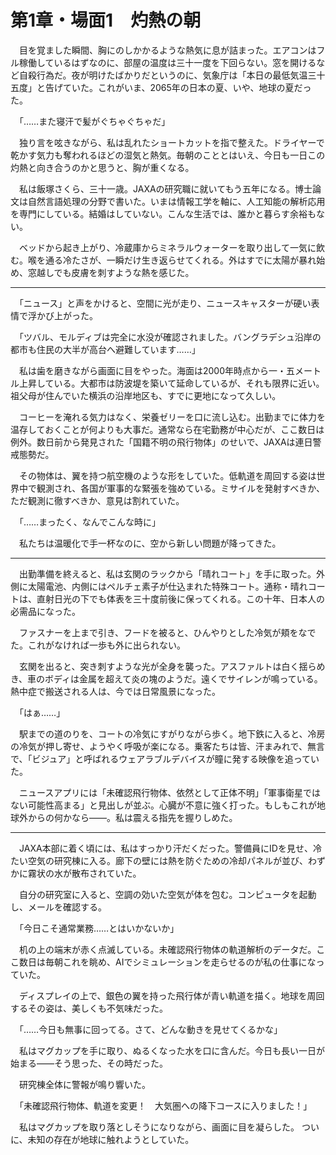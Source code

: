 
# 第1章・場面1　灼熱の朝

　目を覚ました瞬間、胸にのしかかるような熱気に息が詰まった。エアコンはフル稼働しているはずなのに、部屋の温度は三十一度を下回らない。窓を開けるなど自殺行為だ。夜が明けたばかりだというのに、気象庁は「本日の最低気温三十五度」と告げていた。これがいま、2065年の日本の夏、いや、地球の夏だった。

　「……また寝汗で髪がぐちゃぐちゃだ」

　独り言を呟きながら、私は乱れたショートカットを指で整えた。ドライヤーで乾かす気力も奪われるほどの湿気と熱気。毎朝のこととはいえ、今日も一日この灼熱と向き合うのかと思うと、胸が重くなる。

　私は飯塚さくら、三十一歳。JAXAの研究職に就いてもう五年になる。博士論文は自然言語処理の分野で書いた。いまは情報工学を軸に、人工知能の解析応用を専門にしている。結婚はしていない。こんな生活では、誰かと暮らす余裕もない。

　ベッドから起き上がり、冷蔵庫からミネラルウォーターを取り出して一気に飲む。喉を通る冷たさが、一瞬だけ生き返らせてくれる。外はすでに太陽が暴れ始め、窓越しでも皮膚を刺すような熱を感じた。

---

　「ニュース」と声をかけると、空間に光が走り、ニュースキャスターが硬い表情で浮かび上がった。

　「ツバル、モルディブは完全に水没が確認されました。バングラデシュ沿岸の都市も住民の大半が高台へ避難しています……」

　私は歯を磨きながら画面に目をやった。海面は2000年時点から一・五メートル上昇している。大都市は防波堤を築いて延命しているが、それも限界に近い。祖父母が住んでいた横浜の沿岸地区も、すでに更地になって久しい。

　コーヒーを淹れる気力はなく、栄養ゼリーを口に流し込む。出勤までに体力を温存しておくことが何よりも大事だ。通常なら在宅勤務が中心だが、ここ数日は例外。数日前から発見された「国籍不明の飛行物体」のせいで、JAXAは連日警戒態勢だ。

　その物体は、翼を持つ航空機のような形をしていた。低軌道を周回する姿は世界中で観測され、各国が軍事的な緊張を強めている。ミサイルを発射すべきか、ただ観測に徹すべきか、意見は割れていた。

　「……まったく、なんでこんな時に」

　私たちは温暖化で手一杯なのに、空から新しい問題が降ってきた。

---

　出勤準備を終えると、私は玄関のラックから「晴れコート」を手に取った。外側に太陽電池、内側にはペルチェ素子が仕込まれた特殊コート。通称・晴れコートは、直射日光の下でも体表を三十度前後に保ってくれる。この十年、日本人の必需品になった。

　ファスナーを上まで引き、フードを被ると、ひんやりとした冷気が頬をなでた。これがなければ一歩も外に出られない。

　玄関を出ると、突き刺すような光が全身を襲った。アスファルトは白く揺らめき、車のボディは金属を超えて炎の塊のようだ。遠くでサイレンが鳴っている。熱中症で搬送される人は、今では日常風景になった。

　「はぁ……」

　駅までの道のりを、コートの冷気にすがりながら歩く。地下鉄に入ると、冷房の冷気が押し寄せ、ようやく呼吸が楽になる。乗客たちは皆、汗まみれで、無言で、「ビジュア」と呼ばれるウェアラブルデバイスが瞳に発する映像を追っていた。

　ニュースアプリには「未確認飛行物体、依然として正体不明」「軍事衛星ではない可能性高まる」と見出しが並ぶ。心臓が不意に強く打った。もしもこれが地球外からの何かなら――。私は震える指先を握りしめた。

---

　JAXA本部に着く頃には、私はすっかり汗だくだった。警備員にIDを見せ、冷たい空気の研究棟に入る。廊下の壁には熱を防ぐための冷却パネルが並び、わずかに霧状の水が散布されていた。

　自分の研究室に入ると、空調の効いた空気が体を包む。コンピュータを起動し、メールを確認する。

　「今日こそ通常業務……とはいかないか」

　机の上の端末が赤く点滅している。未確認飛行物体の軌道解析のデータだ。ここ数日は毎朝これを眺め、AIでシミュレーションを走らせるのが私の仕事になっていた。

　ディスプレイの上で、銀色の翼を持った飛行体が青い軌道を描く。地球を周回するその姿は、美しくも不気味だった。

　「……今日も無事に回ってる。さて、どんな動きを見せてくるかな」

　私はマグカップを手に取り、ぬるくなった水を口に含んだ。今日も長い一日が始まる――そう思った、その時だった。

　研究棟全体に警報が鳴り響いた。

　「未確認飛行物体、軌道を変更！　大気圏への降下コースに入りました！」

　私はマグカップを取り落としそうになりながら、画面に目を凝らした。
ついに、未知の存在が地球に触れようとしていた。

